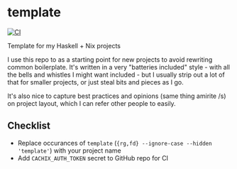 # template

[![CI](https://github.com/evanrelf/template/actions/workflows/ci.yml/badge.svg)](https://github.com/evanrelf/template/actions/workflows/ci.yml)

Template for my Haskell + Nix projects

I use this repo to as a starting point for new projects to avoid rewriting
common boilerplate. It's written in a very "batteries included" style - with all
the bells and whistles I might want included - but I usually strip out a lot of
that for smaller projects, or just steal bits and pieces as I go.

It's also nice to capture best practices and opinions (same thing amirite /s) on
project layout, which I can refer other people to easily.

## Checklist

- Replace occurances of `template` (`{rg,fd} --ignore-case --hidden 'template'`)
  with your project name
- Add `CACHIX_AUTH_TOKEN` secret to GitHub repo for CI
